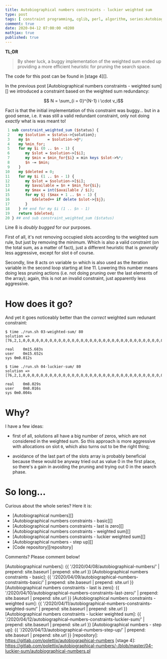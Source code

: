 ```yaml
---
title: Autobiographical numbers constraints - luckier weighted sum
type: post
tags: [ constraint programming, cglib, perl, algorithm, series:Autobiographical numbers ]
comment: true
date: 2020-04-12 07:00:00 +0200
mathjax: true
published: true
---
```


**TL;DR**

> By sheer luck, a buggy implementation of the weighted sum ended up
> providing a more efficient heuristic for pruning the search space.

The code for this post can be found in [stage 4][].

In the previous post [Autobiographical numbers constraints - weighted sum][] we
introduced a constraint based on the weighted sum redundancy:

$$ N = \sum_{i = 0}^{N-1} i \cdot v_i$$

Fact is that the initial implementation of this constraint was buggy... but
in a good sense, i.e. it was still a valid redundant constraint, only not
doing *exactly* what is was meant to!

```perl
 1 sub constraint_weighted_sum ($status) {
 2    my $solution = $status->{solution};
 3    my $n        = $solution->@*;
 4    my %min_for;
 5    for my $i (0 .. $n - 1) {
 6       my $slot = $solution->[$i];
 7       my $min = $min_for{$i} = min keys $slot->%*;
 8       $n -= $min;
 9    }
10    my $deleted = 0;
11    for my $i (1 .. $n - 1) {
12       my $slot = $solution->[$i];
13       my $available = $n + $min_for{$i};
14       my $max = int($available / $i);
15       for my $j ($max + 1 .. $n - 1) {
16          $deleted++ if delete $slot->{$j};
17       }
18    } ## end for my $i (1 .. $n - 1)
19    return $deleted;
20 } ## end sub constraint_weighted_sum ($status)
```

Line 8 is *doubly bugged* for our purposes.

First of all, it's not removing occupied slots according to the weighted sum
rule, but just by removing the minimum. Which is also a valid constraint (on
the total sum, as a matter of fact), just a different heuristic that is
*generally* less aggressive, except for slot `0` of course.

Secondly, line 8 acts on variable `$n` which is also used as the iteration
variable in the second loop starting at line 11. Lowering this number means
doing less pruning actions (i.e. not doing pruning over the last elements of
the array); again, this is not an invalid constraint, just apparently less
aggressive.

# How does it go?

And yet it goes noticeably better than the *correct* weighted sum redunant
constraint:

```shell
$ time ./run.sh 03-weighted-sum/ 80
solution => [76,2,1,0,0,0,0,0,0,0,0,0,0,0,0,0,0,0,0,0,0,0,0,0,0,0,0,0,0,0,0,0,0,0,0,0,0,0,0,0,0,0,0,0,0,0,0,0,0,0,0,0,0,0,0,0,0,0,0,0,0,0,0,0,0,0,0,0,0,0,0,0,0,0,0,0,1,0,0,0]

real	0m15.683s
user	0m15.652s
sys	0m0.012s

$ time ./run.sh 04-luckier-sum/ 80
solution => [76,2,1,0,0,0,0,0,0,0,0,0,0,0,0,0,0,0,0,0,0,0,0,0,0,0,0,0,0,0,0,0,0,0,0,0,0,0,0,0,0,0,0,0,0,0,0,0,0,0,0,0,0,0,0,0,0,0,0,0,0,0,0,0,0,0,0,0,0,0,0,0,0,0,0,0,1,0,0,0]

real	0m8.029s
user	0m8.016s
sys	0m0.004s
```

# Why?

I have a few ideas:

- first of all, solutions all have a big number of zeros, which are not
  considered in the weighted sum. So this approach is more aggressive with
  allocations on slot `0`, which also turns out to be the right thing;

- avoidance of the last part of the slots array is probably beneficial
  because these would be anyway tried out as value $0$ in the first place,
  so there's a gain in avoiding the pruning and trying out $0$ in the search
  phase.

# So long...

Curious about the whole series? Here it is:

- [Autobiographical numbers][]
- [Autobiographical numbers constraints - basic][]
- [Autobiographical numbers constraints - last is zero][]
- [Autobiographical numbers constraints - weighted sum][]
- [Autobiographical numbers constraints - luckier weighted sum][]
- [Autobiographical numbers - step up][]
- [Code repository][repository]

Comments? Please comment below!

[Autobiographical numbers]: {{ '/2020/04/08/autobiographical-numbers/' | prepend: site.baseurl | prepend: site.url }}
[Autobiographical numbers constraints - basic]: {{ '/2020/04/09/autobiographical-numbers-constraints-basic/' | prepend: site.baseurl | prepend: site.url }}
[Autobiographical numbers constraints - last is zero]: {{ '/2020/04/10/autobiographical-numbers-constraints-last-zero/' | prepend: site.baseurl | prepend: site.url }}
[Autobiographical numbers constraints - weighted sum]: {{ '/2020/04/11/autobiographical-numbers-constraints-weighted-sum/' | prepend: site.baseurl | prepend: site.url }}
[Autobiographical numbers constraints - luckier weighted sum]: {{ '/2020/04/12/autobiographical-numbers-constraints-luckier-sum/' | prepend: site.baseurl | prepend: site.url }}
[Autobiographical numbers - step up]: {{ '/2020/04/13/autobiographical-numbers-step-up/' | prepend: site.baseurl | prepend: site.url }}
[repository]: https://gitlab.com/polettix/autobiographical-numbers
[stage 4]: https://gitlab.com/polettix/autobiographical-numbers/-/blob/master/04-luckier-sum/autobiographical-numbers.pl
